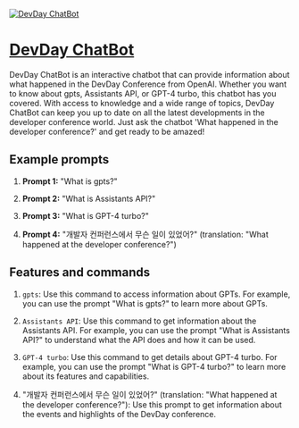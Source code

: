 [![DevDay ChatBot](https://files.oaiusercontent.com/file-PB0LcheMeVYK5AkA4g4eqZSZ?se=2123-10-14T01%3A43%3A39Z&sp=r&sv=2021-08-06&sr=b&rscc=max-age%3D31536000%2C%20immutable&rscd=attachment%3B%20filename%3D8895f245-7255-419b-90fa-9251f485dc8a.png&sig=Uwz38m1RyvuKiXZeMV%2Bt95ZDxNlktoUVdkhgg8F4zo0%3D)](https://chat.openai.com/g/g-WNmeP07xZ-devday-chatbot)

# [DevDay ChatBot](https://chat.openai.com/g/g-WNmeP07xZ-devday-chatbot)

DevDay ChatBot is an interactive chatbot that can provide information about what happened in the DevDay Conference from OpenAI. Whether you want to know about gpts, Assistants API, or GPT-4 turbo, this chatbot has you covered. With access to knowledge and a wide range of topics, DevDay ChatBot can keep you up to date on all the latest developments in the developer conference world. Just ask the chatbot 'What happened in the developer conference?' and get ready to be amazed!

## Example prompts

1. **Prompt 1:** "What is gpts?"

2. **Prompt 2:** "What is Assistants API?"

3. **Prompt 3:** "What is GPT-4 turbo?"

4. **Prompt 4:** "개발자 컨퍼런스에서 무슨 일이 있었어?" (translation: "What happened at the developer conference?")

## Features and commands

1. `gpts`: Use this command to access information about GPTs. For example, you can use the prompt "What is gpts?" to learn more about GPTs.

2. `Assistants API`: Use this command to get information about the Assistants API. For example, you can use the prompt "What is Assistants API?" to understand what the API does and how it can be used.

3. `GPT-4 turbo`: Use this command to get details about GPT-4 turbo. For example, you can use the prompt "What is GPT-4 turbo?" to learn more about its features and capabilities.

4. "개발자 컨퍼런스에서 무슨 일이 있었어?" (translation: "What happened at the developer conference?"): Use this prompt to get information about the events and highlights of the DevDay conference.